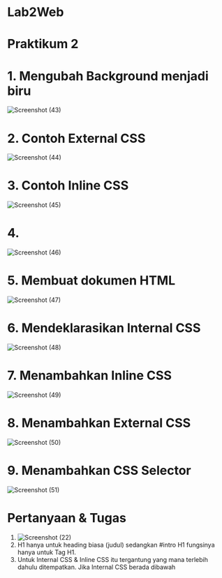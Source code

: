 # Lab2Web
# Praktikum 2
# 1. Mengubah Background menjadi biru
![Screenshot (43)](https://user-images.githubusercontent.com/65975985/114258060-2fe90a80-99ee-11eb-9370-1b42c2dca452.png)
# 2. Contoh External CSS
![Screenshot (44)](https://user-images.githubusercontent.com/65975985/114258072-43947100-99ee-11eb-87af-424b5022d406.png)
# 3. Contoh Inline CSS
![Screenshot (45)](https://user-images.githubusercontent.com/65975985/114258075-50b16000-99ee-11eb-8b9a-2c609375cb24.png)
# 4. 
![Screenshot (46)](https://user-images.githubusercontent.com/65975985/114258091-6d4d9800-99ee-11eb-93f1-3403ea5416a4.png)
# 5. Membuat dokumen HTML
![Screenshot (47)](https://user-images.githubusercontent.com/65975985/114258092-6faff200-99ee-11eb-86c0-d188720e36eb.png)
# 6. Mendeklarasikan Internal CSS
![Screenshot (48)](https://user-images.githubusercontent.com/65975985/114258101-7a6a8700-99ee-11eb-9380-5178d33a2b02.png)
# 7. Menambahkan Inline CSS
![Screenshot (49)](https://user-images.githubusercontent.com/65975985/114258104-7ccce100-99ee-11eb-90f3-c528ad11669c.png)
# 8. Menambahkan External CSS
![Screenshot (50)](https://user-images.githubusercontent.com/65975985/114258105-7e96a480-99ee-11eb-82ce-8ae5dca9fa38.png)
# 9. Menambahkan CSS Selector
![Screenshot (51)](https://user-images.githubusercontent.com/65975985/114258106-7fc7d180-99ee-11eb-9528-f83d1755ef97.png)
# Pertanyaan & Tugas
1. ![Screenshot (22)](https://user-images.githubusercontent.com/65975985/114258493-02519080-99f1-11eb-9716-9ea8c5f9a379.png)
2. H1 hanya untuk heading biasa (judul) sedangkan #intro H1 fungsinya hanya untuk Tag H1.
3. Untuk Internal CSS & Inline CSS itu tergantung yang mana terlebih dahulu ditempatkan. Jika Internal CSS berada dibawah <style> maka dia dulu yang akan muncul. begitupun sebaliknya (Inline CSS). sedangkan untuk External CSS akan muncul ketika Internal CSS & Inline CSS tidak ada.
4. Keduanya sama" akan muncul. hanya penempatannya saja yang berbeda 
![Screenshot (23)](https://user-images.githubusercontent.com/65975985/114258569-8d328b00-99f1-11eb-997c-e9ad02aee2ac.png)



